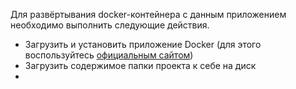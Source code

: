 Для развёртывания docker-контейнера с данным приложением необходимо выполнить следующие действия.
* Загрузить и установить приложение Docker (для этого воспользуйтесь [официальным сайтом](https://docs.docker.com/get-docker/))
* Загрузить содержимое папки проекта к себе на диск
* 

